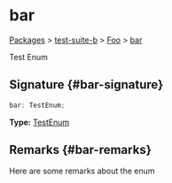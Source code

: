 # bar

[Packages](/) \> [test-suite-b](/test-suite-b/) \> [Foo](/test-suite-b/foo-interface/) \> [bar](/test-suite-b/foo-interface/bar-propertysignature)

Test Enum

## Signature {#bar-signature}

```typescript
bar: TestEnum;
```

**Type:** [TestEnum](/test-suite-a/testenum-enum/)

## Remarks {#bar-remarks}

Here are some remarks about the enum
